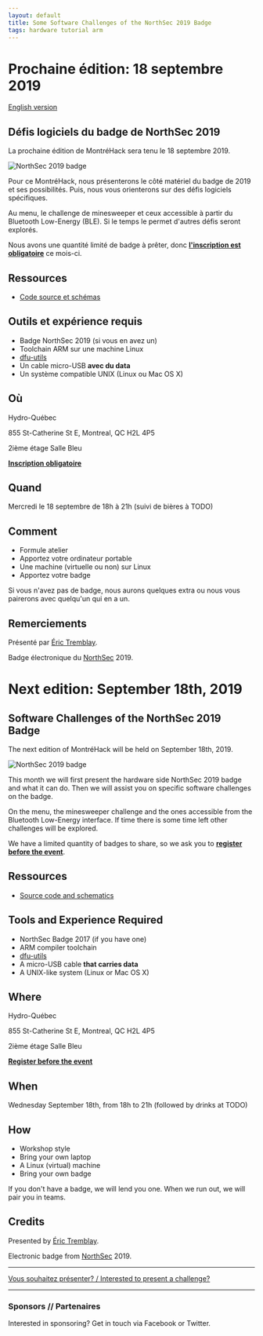 ```yaml
---
layout: default
title: Some Software Challenges of the NorthSec 2019 Badge
tags: hardware tutorial arm
---
```


# Prochaine édition: 18 septembre 2019

[English version](#english)

## Défis logiciels du badge de NorthSec 2019

La prochaine édition de MontréHack sera tenu le 18 septembre 2019.

![NorthSec 2019 badge](/images/19-09_nsec_badge.jpg)

Pour ce MontréHack, nous présenterons le côté matériel du badge de 2019 et ses
possibilités. Puis, nous vous orienterons sur des défis logiciels spécifiques.

Au menu, le challenge de minesweeper et ceux accessible à partir du Bluetooth Low-Energy (BLE).
Si le temps le permet d'autres défis seront explorés.

Nous avons une quantité limité de badge à prêter, donc [**l'inscription est
obligatoire**](http://TODO) ce mois-ci.

## Ressources

* [Code source et schémas](https://github.com/nsec/nsec-badge/)

## Outils et expérience requis

* Badge NorthSec 2019 (si vous en avez un)
* Toolchain ARM sur une machine Linux
* [dfu-utils](http://dfu-util.sourceforge.net)
* Un cable micro-USB **avec du data**
* Un système compatible UNIX (Linux ou Mac OS X)

## Où

Hydro-Québec

855 St-Catherine St E, Montreal, QC H2L 4P5

2ième étage Salle Bleu

[**Inscription obligatoire**](http://TODO)

## Quand

Mercredi le 18 septembre de 18h à 21h (suivi de bières à TODO)

## Comment

* Formule atelier
* Apportez votre ordinateur portable
* Une machine (virtuelle ou non) sur Linux
* Apportez votre badge

Si vous n'avez pas de badge, nous aurons quelques extra ou nous vous pairerons avec quelqu'un qui en a un.

## Remerciements

Présenté par [Éric Tremblay](https://github.com/cashew22).

Badge électronique du [NorthSec](https://nsec.io) 2019.

<a id="english"></a>

# Next edition: September 18th, 2019

## Software Challenges of the NorthSec 2019 Badge

The next edition of MontréHack will be held on September 18th, 2019.

![NorthSec 2019 badge](/images/19-09_nsec_badge.jpg)

This month we will first present the hardware side NorthSec 2019 badge and what
it can do. Then we will assist you on specific software challenges on the
badge.

On the menu, the minesweeper challenge and the ones accessible from the
Bluetooth Low-Energy interface. If time there is some time left other
challenges will be explored.

We have a limited quantity of badges to share, so we ask you to
[**register before the event**](https://TODO).

## Ressources

* [Source code and schematics](https://github.com/nsec/nsec-badge/)

## Tools and Experience Required

* NorthSec Badge 2017 (if you have one)
* ARM compiler toolchain
* [dfu-utils](http://dfu-util.sourceforge.net)
* A micro-USB cable **that carries data**
* A UNIX-like system (Linux or Mac OS X)

## Where

Hydro-Québec

855 St-Catherine St E, Montreal, QC H2L 4P5

2ième étage Salle Bleu

[**Register before the event**](https://TODO)

## When

Wednesday September 18th, from 18h to 21h (followed by drinks at TODO)

## How

* Workshop style
* Bring your own laptop
* A Linux (virtual) machine
* Bring your own badge

If you don't have a badge, we will lend you one. When we run out, we will pair you in teams.

## Credits

Presented by [Éric Tremblay](https://github.com/cashew22).

Electronic badge from [NorthSec](https://nsec.io) 2019.

<hr/>

[Vous souhaitez présenter? / Interested to present a challenge?](https://github.com/montrehack/montrehack.github.com/wiki/Present-at-Montrehack)

<hr/>

### Sponsors // Partenaires

Interested in sponsoring? Get in touch via Facebook or Twitter.
